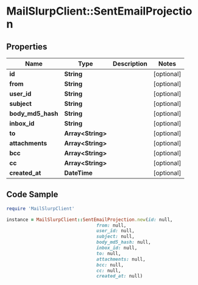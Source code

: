 # MailSlurpClient::SentEmailProjection

## Properties

Name | Type | Description | Notes
------------ | ------------- | ------------- | -------------
**id** | **String** |  | [optional] 
**from** | **String** |  | [optional] 
**user_id** | **String** |  | [optional] 
**subject** | **String** |  | [optional] 
**body_md5_hash** | **String** |  | [optional] 
**inbox_id** | **String** |  | [optional] 
**to** | **Array&lt;String&gt;** |  | [optional] 
**attachments** | **Array&lt;String&gt;** |  | [optional] 
**bcc** | **Array&lt;String&gt;** |  | [optional] 
**cc** | **Array&lt;String&gt;** |  | [optional] 
**created_at** | **DateTime** |  | [optional] 

## Code Sample

```ruby
require 'MailSlurpClient'

instance = MailSlurpClient::SentEmailProjection.new(id: null,
                                 from: null,
                                 user_id: null,
                                 subject: null,
                                 body_md5_hash: null,
                                 inbox_id: null,
                                 to: null,
                                 attachments: null,
                                 bcc: null,
                                 cc: null,
                                 created_at: null)
```


